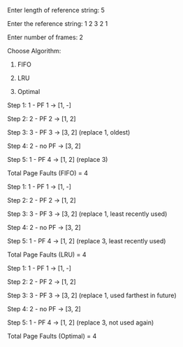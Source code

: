 
Enter length of reference string: 5

Enter the reference string: 1 2 3 2 1

Enter number of frames: 2

Choose Algorithm:

1. FIFO

2. LRU

3. Optimal

Step 1: 1 - PF 1 → [1, -]  

Step 2: 2 - PF 2 → [1, 2]  

Step 3: 3 - PF 3 → [3, 2] (replace 1, oldest)  

Step 4: 2 - no PF → [3, 2]  

Step 5: 1 - PF 4 → [1, 2] (replace 3)  

Total Page Faults (FIFO) = 4

Step 1: 1 - PF 1 → [1, -]  

Step 2: 2 - PF 2 → [1, 2]  

Step 3: 3 - PF 3 → [3, 2] (replace 1, least recently used)  

Step 4: 2 - no PF → [3, 2]  

Step 5: 1 - PF 4 → [1, 2] (replace 3, least recently used)  

Total Page Faults (LRU) = 4

Step 1: 1 - PF 1 → [1, -]  

Step 2: 2 - PF 2 → [1, 2]  

Step 3: 3 - PF 3 → [3, 2] (replace 1, used farthest in future)  

Step 4: 2 - no PF → [3, 2]  

Step 5: 1 - PF 4 → [1, 2] (replace 3, not used again)  

Total Page Faults (Optimal) = 4
